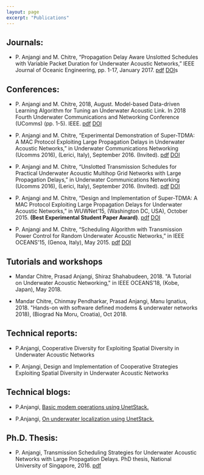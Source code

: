 ```yaml
---
layout: page
excerpt: "Publications"
---
```


## Journals:
-   P. Anjangi and M. Chitre, “Propagation Delay Aware Unslotted Schedules with Variable Packet Duration for Underwater Acoustic Networks,” IEEE Journal of Oceanic Engineering, pp. 1-17, January 2017. [pdf](https://arl.nus.edu.sg/twiki6/pub/ARL/BibEntries/Anjangi2017_PropagationDelay.pdf) [DOI](http://ieeexplore.ieee.org/document/7815272/)s

## Conferences:
- P. Anjangi and M. Chitre, 2018, August. Model-based Data-driven Learning Algorithm for Tuning an Underwater Acoustic Link. In 2018 Fourth Underwater Communications and Networking Conference (UComms) (pp. 1-5). IEEE. [pdf](https://arl.nus.edu.sg/twiki6/pub/ARL/BibEntries/Anjangi_Chitre_Ucomms2018.pdf) [DOI](https://ieeexplore.ieee.org/document/8493161)

- P. Anjangi and M. Chitre, “Experimental Demonstration of Super-TDMA: A MAC Protocol Exploiting Large Propagation Delays in Underwater Acoustic Networks,” in Underwater Communications Networking (Ucomms 2016), (Lerici, Italy), September 2016. (Invited). [pdf](http://arl.nus.edu.sg/twiki6/pub/ARL/BibEntries/Ucomms2016SuperTDMA.pdf) [DOI](https://ieeexplore.ieee.org/document/7583428)

- P. Anjangi and M. Chitre, “Unslotted Transmission Schedules for Practical Underwater Acoustic Multihop Grid Networks with Large Propagation Delays,” in Underwater Communications Networking (Ucomms 2016), (Lerici, Italy), September 2016. (Invited). [pdf](http://arl.nus.edu.sg/twiki6/pub/ARL/BibEntries/UComms2016UnslottedTransmission.pdf) [DOI](https://ieeexplore.ieee.org/document/7583429)

- P. Anjangi and M. Chitre, “Design and Implementation of Super-TDMA: A MAC Protocol Exploiting Large Propagation Delays for Underwater Acoustic Networks,” in WUWNet'15, (Washington DC, USA), October 2015. **(Best Experimental Student Paper Award)**. [pdf](http://arl.nus.edu.sg/twiki6/pub/ARL/BibEntries/Anjangi2015SuperTDMA.pdf) [DOI](http://dl.acm.org/citation.cfm?id=2831299)

- P. Anjangi and M. Chitre, “Scheduling Algorithm with Transmission Power Control for Random Underwater Acoustic Networks,” in IEEE OCEANS'15, (Genoa, Italy), May 2015. [pdf](http://arl.nus.edu.sg/twiki6/pub/ARL/BibEntries/Anjangi2015OCEANS.pdf) [DOI](https://ieeexplore.ieee.org/document/7271353)

## Tutorials and workshops

- Mandar Chitre, Prasad Anjangi, Shiraz Shahabudeen, 2018. "A Tutorial on Underwater Acoustic Networking," in IEEE OCEANS’18, (Kobe, Japan), May 2018.

- Mandar Chitre, Chinmay Pendharkar, Prasad Anjangi, Manu Ignatius, 2018. "Hands-on with software defined modems & underwater networks 2018), (Biograd Na Moru, Croatia), Oct 2018.

## Technical reports:

- P.Anjangi, Cooperative Diversity for Exploiting Spatial Diversity in Underwater Acoustic Networks

- P. Anjangi, Design and Implementation of Cooperative Strategies Exploiting Spatial Diversity in Underwater Acoustic Networks

## Technical blogs:

- P.Anjangi, [Basic modem operations using UnetStack.](https://blog.unetstack.net/basic-modem-operations-using-unetstack#disqus_thread)

- P.Anjangi, [On underwater localization using UnetStack.](https://blog.unetstack.net/on-underwater-localization-using-unetstack#disqus_thread)

## Ph.D. Thesis:

- P. Anjangi, Transmission Scheduling Strategies for Underwater Acoustic Networks with Large Propagation Delays. PhD thesis, National University of Singapore, 2016. [pdf](http://arl.nus.edu.sg/twiki6/pub/ARL/BibEntries/PrasadAnjangiPhDThesis.pdf)
